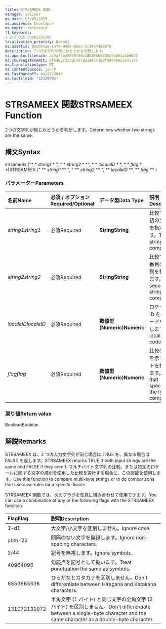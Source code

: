 ```yaml
---
title: STRSAMEEX 関数
manager: soliver
ms.date: 03/09/2015
ms.audience: Developer
ms.topic: reference
f1_keywords:
- Vis_DSS.chm82251787
localization_priority: Normal
ms.assetid: 056b54ae-1475-9480-6ebc-5c34ef48e0f8
description: 2つの文字列が同じかどうかを判断します。
ms.openlocfilehash: ac5a74e08079f86c28b086b92302ebb01a4b0627
ms.sourcegitcommit: 8fe462c32b91c87911942c188f3445e85a54137c
ms.translationtype: MT
ms.contentlocale: ja-JP
ms.lasthandoff: 04/23/2019
ms.locfileid: "32329793"
---
```

# <a name="strsameex-function"></a><span data-ttu-id="90150-103">STRSAMEEX 関数</span><span class="sxs-lookup"><span data-stu-id="90150-103">STRSAMEEX Function</span></span>

<span data-ttu-id="90150-104">2つの文字列が同じかどうかを判断します。</span><span class="sxs-lookup"><span data-stu-id="90150-104">Determines whether two strings are the same.</span></span>
  
## <a name="syntax"></a><span data-ttu-id="90150-105">構文</span><span class="sxs-lookup"><span data-stu-id="90150-105">Syntax</span></span>

<span data-ttu-id="90150-106">strsameex ("\* \* *string1* \* *", "* \* *string2* \* \*", \* \* *localeID* \* \*, \* \* *flag* \* \*)</span><span class="sxs-lookup"><span data-stu-id="90150-106">STRSAMEEX (" \*\* *string1* \*\* ", " \*\* *string2* \*\* ", \*\* *localeID* \*\*, \*\* *flag* \*\* )</span></span> 
  
### <a name="parameters"></a><span data-ttu-id="90150-107">パラメーター</span><span class="sxs-lookup"><span data-stu-id="90150-107">Parameters</span></span>

|<span data-ttu-id="90150-108">**名前**</span><span class="sxs-lookup"><span data-stu-id="90150-108">**Name**</span></span>|<span data-ttu-id="90150-109">**必須 / オプション**</span><span class="sxs-lookup"><span data-stu-id="90150-109">**Required/Optional**</span></span>|<span data-ttu-id="90150-110">**データ型**</span><span class="sxs-lookup"><span data-stu-id="90150-110">**Data Type**</span></span>|<span data-ttu-id="90150-111">**説明**</span><span class="sxs-lookup"><span data-stu-id="90150-111">**Description**</span></span>|
|:-----|:-----|:-----|:-----|
| <span data-ttu-id="90150-112">_string1_</span><span class="sxs-lookup"><span data-stu-id="90150-112">_string1_</span></span> <br/> |<span data-ttu-id="90150-113">必須</span><span class="sxs-lookup"><span data-stu-id="90150-113">Required</span></span>  <br/> |<span data-ttu-id="90150-114">**String**</span><span class="sxs-lookup"><span data-stu-id="90150-114">**String**</span></span> <br/> |<span data-ttu-id="90150-115">比較する最初の文字列を指定します。</span><span class="sxs-lookup"><span data-stu-id="90150-115">The first string to compare.</span></span>  <br/> |
| <span data-ttu-id="90150-116">_string2_</span><span class="sxs-lookup"><span data-stu-id="90150-116">_string2_</span></span> <br/> |<span data-ttu-id="90150-117">必須</span><span class="sxs-lookup"><span data-stu-id="90150-117">Required</span></span>  <br/> |<span data-ttu-id="90150-118">**String**</span><span class="sxs-lookup"><span data-stu-id="90150-118">**String**</span></span> <br/> | <span data-ttu-id="90150-119">比較する 2 番目の文字列を指定します。</span><span class="sxs-lookup"><span data-stu-id="90150-119">The second string to compare.</span></span>  <br/> |
| <span data-ttu-id="90150-120">_localeID_</span><span class="sxs-lookup"><span data-stu-id="90150-120">_localeID_</span></span> <br/> |<span data-ttu-id="90150-121">必須</span><span class="sxs-lookup"><span data-stu-id="90150-121">Required</span></span>  <br/> |<span data-ttu-id="90150-122">**数値型 (Numeric)**</span><span class="sxs-lookup"><span data-stu-id="90150-122">**Numeric**</span></span> <br/> |<span data-ttu-id="90150-123">ロケールの ID を示すコードを指定します。</span><span class="sxs-lookup"><span data-stu-id="90150-123">The locale ID code.</span></span>  <br/> |
| <span data-ttu-id="90150-124">_flag_</span><span class="sxs-lookup"><span data-stu-id="90150-124">_flag_</span></span> <br/> |<span data-ttu-id="90150-125">必須</span><span class="sxs-lookup"><span data-stu-id="90150-125">Required</span></span>  <br/> |<span data-ttu-id="90150-126">**数値型 (Numeric)**</span><span class="sxs-lookup"><span data-stu-id="90150-126">**Numeric**</span></span> <br/> | <span data-ttu-id="90150-127">比較の種類を示すビットを指定します。</span><span class="sxs-lookup"><span data-stu-id="90150-127">A bit that specifies the type of comparison.</span></span>  <br/> |
   
### <a name="return-value"></a><span data-ttu-id="90150-128">戻り値</span><span class="sxs-lookup"><span data-stu-id="90150-128">Return value</span></span>

<span data-ttu-id="90150-129">Boolean</span><span class="sxs-lookup"><span data-stu-id="90150-129">Boolean</span></span>
  
## <a name="remarks"></a><span data-ttu-id="90150-130">解説</span><span class="sxs-lookup"><span data-stu-id="90150-130">Remarks</span></span>

<span data-ttu-id="90150-131">STRSAMEEX は、2 つの入力文字列が同じ場合は TRUE を、異なる場合は FALSE を返します。</span><span class="sxs-lookup"><span data-stu-id="90150-131">STRSAMEEX returns TRUE if both input strings are the same and FALSE if they aren't.</span></span> <span data-ttu-id="90150-132">マルチバイト文字列の比較、または特定のロケールに関する文字の規則を使用した比較を実行する場合に、この関数を使用します。</span><span class="sxs-lookup"><span data-stu-id="90150-132">Use this function to compare multi-byte strings or to do comparisons that use case rules for a specific locale.</span></span>
  
<span data-ttu-id="90150-133">STRSAMEEX 関数では、次のフラグを任意に組み合わせて使用できます。</span><span class="sxs-lookup"><span data-stu-id="90150-133">You can use a combination of any of the following flags with the STRSAMEEX function.</span></span>
  
|<span data-ttu-id="90150-134">**Flag**</span><span class="sxs-lookup"><span data-stu-id="90150-134">**Flag**</span></span>|<span data-ttu-id="90150-135">**説明**</span><span class="sxs-lookup"><span data-stu-id="90150-135">**Description**</span></span>|
|:-----|:-----|
|<span data-ttu-id="90150-136">1-d</span><span class="sxs-lookup"><span data-stu-id="90150-136">1</span></span>  <br/> |<span data-ttu-id="90150-137">大文字/小文字を区別しません。</span><span class="sxs-lookup"><span data-stu-id="90150-137">Ignore case.</span></span>  <br/> |
|<span data-ttu-id="90150-138">pbm-2</span><span class="sxs-lookup"><span data-stu-id="90150-138">2</span></span>  <br/> |<span data-ttu-id="90150-139">間隔のない文字を無視します。</span><span class="sxs-lookup"><span data-stu-id="90150-139">Ignore non-spacing characters.</span></span>  <br/> |
|<span data-ttu-id="90150-140">2/4</span><span class="sxs-lookup"><span data-stu-id="90150-140">4</span></span>  <br/> |<span data-ttu-id="90150-141">記号を無視します。</span><span class="sxs-lookup"><span data-stu-id="90150-141">Ignore symbols.</span></span>  <br/> |
|<span data-ttu-id="90150-142">4096</span><span class="sxs-lookup"><span data-stu-id="90150-142">4096</span></span>  <br/> |<span data-ttu-id="90150-143">句読点を記号として扱います。</span><span class="sxs-lookup"><span data-stu-id="90150-143">Treat punctuation the same as symbols.</span></span>  <br/> |
|<span data-ttu-id="90150-144">65536</span><span class="sxs-lookup"><span data-stu-id="90150-144">65536</span></span>  <br/> |<span data-ttu-id="90150-145">ひらがなとカタカナを区別しません。</span><span class="sxs-lookup"><span data-stu-id="90150-145">Don't differentiate between Hiragana and Katakana characters.</span></span>  <br/> |
|<span data-ttu-id="90150-146">131072</span><span class="sxs-lookup"><span data-stu-id="90150-146">131072</span></span>  <br/> |<span data-ttu-id="90150-147">半角文字 (1 バイト) と同じ文字の全角文字 (2 バイト) を区別しません。</span><span class="sxs-lookup"><span data-stu-id="90150-147">Don't differentiate between a single-byte character and the same character as a double-byte character.</span></span>  <br/> |
   

